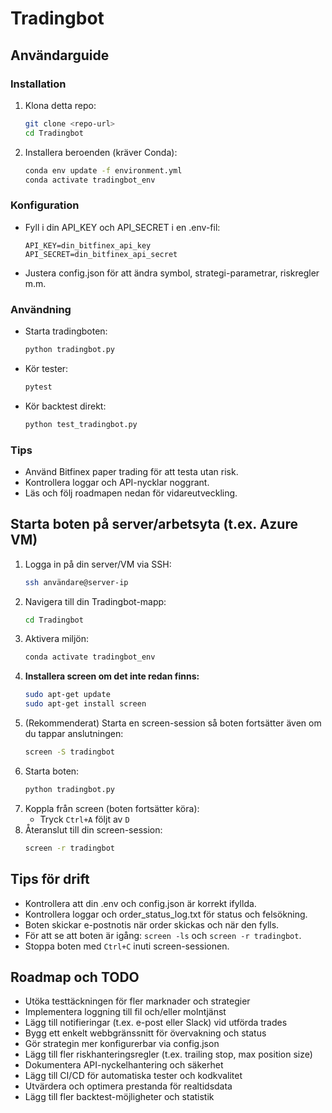 # Tradingbot

## Användarguide

### Installation

1. Klona detta repo:
   ```bash
   git clone <repo-url>
   cd Tradingbot
   ```
2. Installera beroenden (kräver Conda):
   ```bash
   conda env update -f environment.yml
   conda activate tradingbot_env
   ```

### Konfiguration

- Fyll i din API_KEY och API_SECRET i en .env-fil:
  ```env
  API_KEY=din_bitfinex_api_key
  API_SECRET=din_bitfinex_api_secret
  ```
- Justera config.json för att ändra symbol, strategi-parametrar, riskregler m.m.

### Användning

- Starta tradingboten:
  ```bash
  python tradingbot.py
  ```
- Kör tester:
  ```bash
  pytest
  ```
- Kör backtest direkt:
  ```bash
  python test_tradingbot.py
  ```

### Tips
- Använd Bitfinex paper trading för att testa utan risk.
- Kontrollera loggar och API-nycklar noggrant.
- Läs och följ roadmapen nedan för vidareutveckling.

## Starta boten på server/arbetsyta (t.ex. Azure VM)

1. Logga in på din server/VM via SSH:
   ```bash
   ssh användare@server-ip
   ```
2. Navigera till din Tradingbot-mapp:
   ```bash
   cd Tradingbot
   ```
3. Aktivera miljön:
   ```bash
   conda activate tradingbot_env
   ```
4. **Installera screen om det inte redan finns:**
   ```bash
   sudo apt-get update
   sudo apt-get install screen
   ```
5. (Rekommenderat) Starta en screen-session så boten fortsätter även om du tappar anslutningen:
   ```bash
   screen -S tradingbot
   ```
6. Starta boten:
   ```bash
   python tradingbot.py
   ```
7. Koppla från screen (boten fortsätter köra):
   - Tryck `Ctrl+A` följt av `D`
8. Återanslut till din screen-session:
   ```bash
   screen -r tradingbot
   ```

## Tips för drift
- Kontrollera att din .env och config.json är korrekt ifyllda.
- Kontrollera loggar och order_status_log.txt för status och felsökning.
- Boten skickar e-postnotis när order skickas och när den fylls.
- För att se att boten är igång: `screen -ls` och `screen -r tradingbot`.
- Stoppa boten med `Ctrl+C` inuti screen-sessionen.

## Roadmap och TODO

- Utöka testtäckningen för fler marknader och strategier
- Implementera loggning till fil och/eller molntjänst
- Lägg till notifieringar (t.ex. e-post eller Slack) vid utförda trades
- Bygg ett enkelt webbgränssnitt för övervakning och status
- Gör strategin mer konfigurerbar via config.json
- Lägg till fler riskhanteringsregler (t.ex. trailing stop, max position size)
- Dokumentera API-nyckelhantering och säkerhet
- Lägg till CI/CD för automatiska tester och kodkvalitet
- Utvärdera och optimera prestanda för realtidsdata
- Lägg till fler backtest-möjligheter och statistik